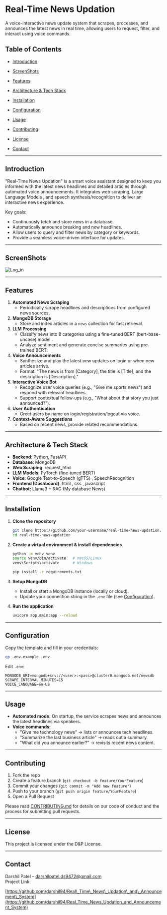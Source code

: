 # Real-Time News Updation

A voice-interactive news update system that scrapes, processes, and announces the latest news in real time, allowing users to request, filter, and interact using voice commands.

## Table of Contents

- [Introduction](#introduction)

- [ScreenShots](#screenshot)

- [Features](#features)

- [Architecture & Tech Stack](#architecture--tech-stack)

- [Installation](#installation)

- [Configuration](#configuration)

- [Usage](#usage)

- [Contributing](#contributing)

- [License](#license)

- [Contact](#contact)

---

## Introduction

"Real-Time News Updation" is a smart voice assistant designed to keep you informed with the latest news headlines and detailed articles through automated voice announcements. It integrates web scraping, Large Language Models , and speech synthesis/recognition to deliver an interactive news experience.

Key goals:

- Continuously fetch and store news in a database.
- Automatically announce breaking and new headlines.
- Allow users to query and filter news by category or keywords.
- Provide a seamless voice-driven interface for updates.

---
## ScreenShots

![Log_in](https://github.com/user-attachments/assets/2e63871f-ab7c-4f36-bc8e-072d04c43d23)






---
## Features

1. **Automated News Scraping**
   - Periodically scrape headlines and descriptions from configured news sources.
2. **MongoDB Storage**
   - Store and index articles in a `news` collection for fast retrieval.
3. **LLM Processing**
   - Classify news into 8 categories using a fine-tuned BERT (bert-base-uncase) model .
   - Analyze sentiment and generate concise summaries using pre-trained BERT.
4. **Voice Announcements**
   - Synthesize and play the latest  new updates on login or when new articles arrive.
   - Format: "The news is from [Category], the title is [Title], and the description is [Description]."
5. **Interactive Voice Bot**
   - Recognize user voice queries (e.g., "Give me sports news") and respond with relevant headlines.
   - Support contextual follow‑ups (e.g., "What about that story you just announced?").
6. **User Authentication**
   - Greet users by name on login/registration/logout via voice.
7. **Context-Aware Suggestions**
   - Based on recent news, provide related recommendations.

---

## Architecture & Tech Stack

- **Backend**: Python, FastAPI
- **Database**: MongoDB
- **Web Scraping**: request\_html
- **LLM Models**: PyTorch (fine‑tuned BERT)
- **Voice**: Google Text-to-Speech (gTTS) , SpeechRecognition
- **Frontend (Dashboard)**: html , css , javascript
- **Chatbot:** Llama3 + RAG (My database News)



---

## Installation

1. **Clone the repository**

   ```bash
   git clone https://github.com/your-username/real-time-news-updation.git
   cd real-time-news-updation
   ```

2. **Create a virtual environment & install dependencies**

   ```bash
   python -m venv venv
   source venv/bin/activate   # macOS/Linux
   venv\Scripts\activate      # Windows

   pip install -r requirements.txt
   ```

3. **Setup MongoDB**

   - Install or start a MongoDB instance (locally or cloud).
   - Update your connection string in the `.env` file (see [Configuration](#configuration)).

4. **Run the application**

   ```bash
   uvicorn app.main:app --reload
   ```

---

## Configuration

Copy the template and fill in your credentials:

```bash
cp .env.example .env
```

Edit `.env`:

```
MONGODB_URI=mongodb+srv://<user>:<pass>@cluster0.mongodb.net/newsdb
SCRAPE_INTERVAL_MINUTES=15
VOICE_LANGUAGE=en-US
```

---

## Usage

- **Automated mode:** On startup, the service scrapes news and announces the latest headlines via speakers.
- **Voice commands:**
  - "Give me technology news" → lists or announces tech headlines.
  - "Summarize the last business article" → reads out a summary.
  - "What did you announce earlier?" → revisits recent news content.

---

## Contributing

1. Fork the repo
2. Create a feature branch (`git checkout -b feature/YourFeature`)
3. Commit your changes (`git commit -m "Add new feature"`)
4. Push to your branch (`git push origin feature/YourFeature`)
5. Open a Pull Request

Please read [CONTRIBUTING.md](CONTRIBUTING.md) for details on our code of conduct and the process for submitting pull requests.

---

## License

This project is licensed under the D&P License.

---

## Contact

Darshil Patel – [darshilpatel.ds9472@gmail.com](mailto\:darshilpatel.ds9472@gmail.com)\
Project Link:

[https://github.com/darshil94/Real\_Time\_News\_Updation\_and\_Announcement\_System](https://github.com/darshil94/Real_Time_News_Updation_and_Announcement_System)

